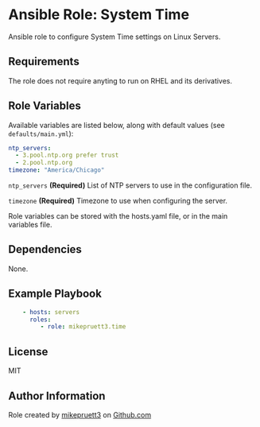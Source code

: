 Ansible Role: System Time
=========

Ansible role to configure System Time settings on Linux Servers.

Requirements
------------

The role does not require anyting to run on RHEL and its derivatives.

Role Variables
--------------

Available variables are listed below, along with default values (see ```defaults/main.yml```):

``` yaml
ntp_servers:
  - 3.pool.ntp.org prefer trust
  - 2.pool.ntp.org
timezone: "America/Chicago"
```

```ntp_servers``` **(Required)** List of NTP servers to use in the configuration file.

```timezone``` **(Required)** Timezone to use when configuring the server.

Role variables can be stored with the hosts.yaml file, or in the main variables file.

Dependencies
------------

None.

Example Playbook
----------------

``` yaml
    - hosts: servers
      roles:
         - role: mikepruett3.time
```

License
-------

MIT

Author Information
------------------

Role created by [mikepruett3](https://github.com/mikepruett3) on [Github.com](https://github.com/mikepruett3/ansible-role-time)
